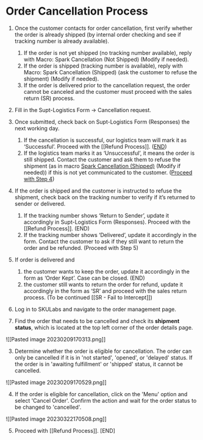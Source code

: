 # Order Cancellation Process
1. Once the customer contacts for order cancellation, first verify whether the order is already shipped (by internal order checking and see if tracking number is already available).
	1. If the order is not yet shipped (no tracking number available), reply with Macro: Spark Cancellation (Not Shipped) (Modify if needed).
	2. If the order is shipped (tracking number is available), reply with Macro: Spark Cancellation (Shipped) (ask the customer to refuse the shipment) (Modify if needed).
	3. If the order is delivered prior to the cancellation request, the order cannot be canceled and the customer must proceed with the sales return (SR) process.
2. Fill in the Supt-Logistics Form -> Cancellation request.
   
3. Once submitted, check back on Supt-Logistics Form (Responses) the next working day. 
	1. If the cancellation is successful, our logistics team will mark it as ‘Successful’. Proceed with the [[Refund Process]]. (<u>END</u>)
	2. If the logistics team marks it as ‘Unsuccessful’, it means the order is still shipped. Contact the customer and ask them to refuse the shipment (as in macro <u>Spark Cancellation (Shipped)</u> (Modify if needed)) if this is not yet communicated to the customer. (<u>Proceed with Step 4</u>)
	   
4. If the order is shipped and the customer is instructed to refuse the shipment, check back on the tracking number to verify if it’s returned to sender or delivered.
	1. If the tracking number shows ‘Return to Sender’, update it accordingly in Supt-Logistics Form (Responses). Proceed with the [[Refund Process]]. (END)
	2. If the tracking number shows ‘Delivered’, update it accordingly in the form. Contact the customer to ask if they still want to return the order and be refunded. (Proceed with Step 5)
   
5. If order is delivered and
	1. the customer wants to keep the order, update it accordingly in the form as ‘Order Kept’. Case can be closed. (END)
	2. the customer still wants to return the order for refund, update it accordingly in the form as ‘SR’ and proceed with the sales return process. (To be continued [[SR - Fail to Intercept]])


    

  

1.  Log in to SKULabs and navigate to the order management page.
2.  Find the order that needs to be cancelled and check its **shipment status**, which is located at the top left corner of the order details page.
   
   ![[Pasted image 20230209170313.png]]
   
3.  Determine whether the order is eligible for cancellation. The order can only be cancelled if it is in 'not started', 'opened', or 'delayed' status. If the order is in 'awaiting fulfillment' or 'shipped' status, it cannot be cancelled.
   
   ![[Pasted image 20230209170529.png]]
   
4.  If the order is eligible for cancellation, click on the 'Menu' option and select 'Cancel Order'. Confirm the action and wait for the order status to be changed to 'cancelled'.
   
   ![[Pasted image 20230322170508.png]]
   
5.  Proceed with [[Refund Process]]. [END]